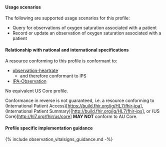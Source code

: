 #### Usage scenarios

The following are supported usage scenarios for this profile:

- Query for observations of oxygen saturation associated with a patient
- Record or update an observation of oxygen saturation associated with a patient


#### Relationship with national and international specifications

A resource conforming to this profile is conformant to:
- [observation-heartrate](http://hl7.org/fhir/R4/observation-heartrate.html)
  - and therefore conformant to IPS
- [IPA-Observation](https://build.fhir.org/ig/HL7/fhir-ipa/StructureDefinition-ipa-observation.html)

No equivalent US Core profile.

Conformance in reverse is not guaranteed, i.e. a resource conforming to (International Patient Access)[https://build.fhir.org/ig/HL7/fhir-ipa], (International Patient Summary)[http://build.fhir.org/ig/HL7/fhir-ips], or (US Core)[http://hl7.org/fhir/us/core] **MAY NOT** conform to AU Core.


#### Profile specific implementation guidance
{% include observation_vitalsigns_guidance.md -%}




